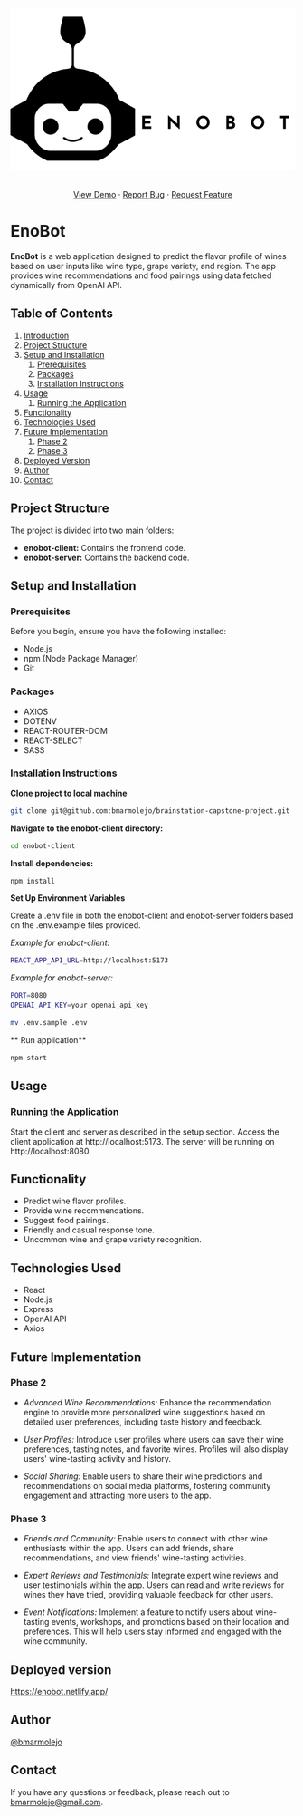 <!-- [![Contributors][contributors-shield]][contributors-url]
[![Forks][forks-shield]][forks-url]
[![Stargazers][stars-shield]][stars-url]
[![LinkedIn][linkedin-shield]][linkedin-url] -->

![EnoBotLogo](https://raw.githubusercontent.com/bmarmolejo/brainstation-capstone-project/develop/enobot-client/src/assets/images/logo-black.svg)

<p align="center">
    <br />
    <a href="https://enobot.netlify.app/">View Demo</a>
    ·
    <a href="https://github.com/bmarmolejo/brainstation-capstone-project/issues/new?labels=bug&template=bug-report---.md">Report Bug</a>
    ·
    <a href="https://github.com/bmarmolejo/brainstation-capstone-project/issues/new?labels=enhancement&template=feature-request---.md">Request Feature</a>
  </p>


# EnoBot

**EnoBot** is a web application designed to predict the flavor profile of wines based on user inputs like wine type, grape variety, and region. The app provides wine recommendations and food pairings using data fetched dynamically from OpenAI API.

## Table of Contents

1. [Introduction](#introduction)
2. [Project Structure](#project-structure)
3. [Setup and Installation](#setup-and-installation)
   1. [Prerequisites](#prerequisites)
   2. [Packages](#packages)
   3. [Installation Instructions](#installation-instructions)
4. [Usage](#usage)
   1. [Running the Application](#running-the-application)
5. [Functionality](#functionality)
6. [Technologies Used](#technologies-used)
7. [Future Implementation](#future-implementation)
   1. [Phase 2](#phase-2)
   2. [Phase 3](#phase-3)
8. [Deployed Version](#deployed-version)
9. [Author](#author)
10. [Contact](#contact)

## Project Structure
The project is divided into two main folders:

- **enobot-client:** Contains the frontend code.
- **enobot-server:** Contains the backend code.

## Setup and Installation

### Prerequisites
Before you begin, ensure you have the following installed:

- Node.js
- npm (Node Package Manager)
- Git


### Packages
- AXIOS
- DOTENV 
- REACT-ROUTER-DOM 
- REACT-SELECT
- SASS 
### Installation Instructions

**Clone project to local machine**
```zsh
git clone git@github.com:bmarmolejo/brainstation-capstone-project.git
```
**Navigate to the enobot-client directory:**

```zsh
cd enobot-client
```

**Install dependencies:**

```zsh
npm install 
```
**Set Up Environment Variables**

Create a .env file in both the enobot-client and enobot-server folders based on the .env.example files provided.

*Example for enobot-client:*

```zsh
REACT_APP_API_URL=http://localhost:5173
```
*Example for enobot-server:*
```zsh
PORT=8080
OPENAI_API_KEY=your_openai_api_key
```

```zsh
mv .env.sample .env
```
  

** Run application**
```zsh
npm start
```

## Usage
### Running the Application
Start the client and server as described in the setup section.
Access the client application at http://localhost:5173.
The server will be running on http://localhost:8080.

## Functionality

- Predict wine flavor profiles.
- Provide wine recommendations.
- Suggest food pairings.
- Friendly and casual response tone.
- Uncommon wine and grape variety recognition.

## Technologies Used
- React
- Node.js
- Express
- OpenAI API
- Axios

## Future Implementation 


### Phase 2

- *Advanced Wine Recommendations:* Enhance the recommendation engine to provide more personalized wine suggestions based on detailed user preferences, including taste history and feedback.

- *User Profiles:* Introduce user profiles where users can save their wine preferences, tasting notes, and favorite wines. Profiles will also display users' wine-tasting activity and history.

- *Social Sharing:* Enable users to share their wine predictions and recommendations on social media platforms, fostering community engagement and attracting more users to the app.

### Phase 3

- *Friends and Community:* Enable users to connect with other wine enthusiasts within the app. Users can add friends, share recommendations, and view friends' wine-tasting activities.

- *Expert Reviews and Testimonials:* Integrate expert wine reviews and user testimonials within the app. Users can read and write reviews for wines they have tried, providing valuable feedback for other users.

- *Event Notifications:* Implement a feature to notify users about wine-tasting events, workshops, and promotions based on their location and preferences. This will help users stay informed and engaged with the wine community. 

## Deployed version

https://enobot.netlify.app/



## Author

[@bmarmolejo](https://github.com/bmarmolejo)

## Contact
If you have any questions or feedback, please reach out to bmarmolejo@gmail.com.